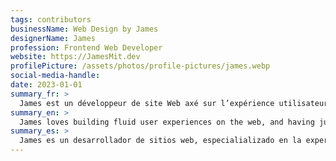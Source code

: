 ```yaml
---
tags: contributors
businessName: Web Design by James
designerName: James
profession: Frontend Web Developer
website: https://JamesMit.dev
profilePicture: /assets/photos/profile-pictures/james.webp
social-media-handle:
date: 2023-01-01
summary_fr: >
  James est un développeur de site Web axé sur l’expérience utilisateur. Ayant déménagé ici depuis les États-Unis, c’est sa passion de créer des expériences uniques pour sa communauté locale, et il est toujours à la recherche de nouvelles collaborations!
summary_en: >
  James loves building fluid user experiences on the web, and having just moved to France, he's happily — and clumsily — learning to speak French. Always a fan of working with the curious and enthusiastic, don't hesitate to reach out with a project idea.
summary_es: >
  James es un desarrollador de sitios web, especialializado en la experiencia del usuario. Habiendose mudado desde los Estados Unidos, ha encontrado pasión en crear experiencia únicas para su comunidad local. Siempre está dispuesto a hacer parte de nuevas colaboraciones.
---
```

